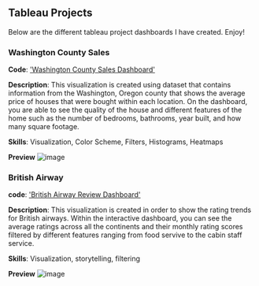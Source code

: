 ## Tableau Projects
Below are the different tableau project dashboards I have created. Enjoy!

### Washington County Sales

**Code**: ['Washington County Sales Dashboard'](https://public.tableau.com/shared/2CMX6Y7ZM?:display_count=n&:origin=viz_share_link)

**Description**: This visualization is created using dataset that contains information from the Washington, Oregon county that shows the average price of houses that were bought within each location. On the dashboard, you are able to see the quality of the house and different features of the home such as the number of bedrooms, bathrooms, year built, and how many square footage.

**Skills**: Visualization, Color Scheme, Filters, Histograms, Heatmaps

**Preview**
![image](https://github.com/CavCed/DataAnalyticsPortfolio/assets/154090883/eeaeca55-77c3-4ccd-8ecc-dc29a9bd9ce5)



### British Airway

**code**: ['British Airway Review Dashboard'](https://public.tableau.com/views/BritishAirwayReviews_17073542347010/Dashboard1?:language=en-US&:sid=&:display_count=n&:origin=viz_share_link)

**Description**: This visualization is created in order to show the rating trends for British airways. Within the interactive dashboard, you can see the average ratings across all the continents and their monthly rating scores filtered by different features ranging from food servive to the cabin staff service.

**Skills**: Visualization, storytelling, filtering 

**Preview**
![image](https://github.com/CavCed/DataAnalyticsPortfolio/assets/154090883/017a0127-e5bf-4c00-b73b-068a3261dc2a)
